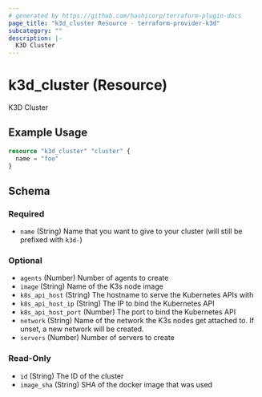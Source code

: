 ```yaml
---
# generated by https://github.com/hashicorp/terraform-plugin-docs
page_title: "k3d_cluster Resource - terraform-provider-k3d"
subcategory: ""
description: |-
  K3D Cluster
---
```


# k3d_cluster (Resource)

K3D Cluster

## Example Usage

```terraform
resource "k3d_cluster" "cluster" {
  name = "foo"
}
```

<!-- schema generated by tfplugindocs -->
## Schema

### Required

- `name` (String) Name that you want to give to your cluster (will still be prefixed with `k3d-`)

### Optional

- `agents` (Number) Number of agents to create
- `image` (String) Name of the K3s node image
- `k8s_api_host` (String) The hostname to serve the Kubernetes APIs with
- `k8s_api_host_ip` (String) The IP to bind the Kubernetes API
- `k8s_api_host_port` (Number) The port to bind the Kubernetes API
- `network` (String) Name of the network the K3s nodes get attached to. If unset, a new network will be created.
- `servers` (Number) Number of servers to create

### Read-Only

- `id` (String) The ID of the cluster
- `image_sha` (String) SHA of the docker image that was used
